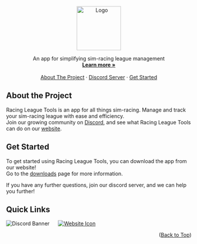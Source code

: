 <a id="readme-top"></a> 



<!-- PROJECT SUMMARY -->
<br />
<div align="center">
  <img src="https://racingleaguetools.com/images/rlt_icon.png" alt="Logo" width="120px">
  <br />
  <p align="center">
    An app for simplifying sim-racing league management
    <br />
    <a href="https://racingleaguetools.com/"><strong>Learn more »</strong></a>
    <br />
    <br />
    <a href="#about-the-project">About The Project</a>
    ·
    <a href="https://discord.com/invite/faE4bmnJmz">Discord Server</a>
    ·
    <a href="https://racingleaguetools.com/Download">Get Started</a>
  </p>
</div>



<!-- ABOUT THE PROJECT -->
## About the Project

Racing League Tools is an app for all things sim-racing. Manage and track your sim-racing league with ease and efficiency.  
Join our growing community on [Discord](https://discord.com/invite/faE4bmnJmz), and see what Racing League Tools can do on our [website](https://racingleaguetools.com/).



<!-- GET STARTED -->
## Get Started

To get started using Racing League Tools, you can download the app from our website!  
Go to the [downloads](https://racingleaguetools.com/Download) page for more information.  

If you have any further questions, join our discord server, and we can help you further!



## Quick Links

![Discord Banner](https://discordapp.com/api/guilds/904276286359347220/widget.png?style=banner3)
&nbsp;&nbsp;&nbsp;&nbsp;
[![Website Icon](https://racingleaguetools.com/images/rlt_icon.png)](https://racingleaguetools.com/)



<p align="right">(<a href="#readme-top">Back to Top</a>)</p>
